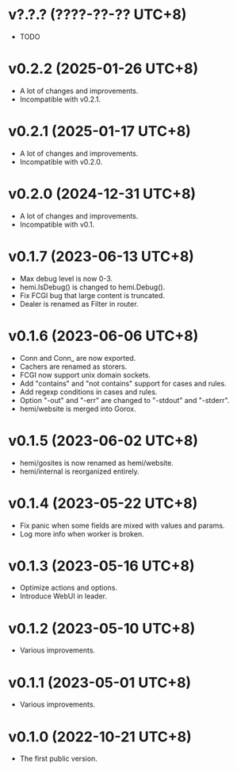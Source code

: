 v?.?.?                                                        (????-??-?? UTC+8)
================================================================================

  * TODO

v0.2.2                                                        (2025-01-26 UTC+8)
================================================================================

  * A lot of changes and improvements.
  * Incompatible with v0.2.1.

v0.2.1                                                        (2025-01-17 UTC+8)
================================================================================

  * A lot of changes and improvements.
  * Incompatible with v0.2.0.

v0.2.0                                                        (2024-12-31 UTC+8)
================================================================================

  * A lot of changes and improvements.
  * Incompatible with v0.1.

v0.1.7                                                        (2023-06-13 UTC+8)
================================================================================

  * Max debug level is now 0-3.
  * hemi.IsDebug() is changed to hemi.Debug().
  * Fix FCGI bug that large content is truncated.
  * Dealer is renamed as Filter in router.

v0.1.6                                                        (2023-06-06 UTC+8)
================================================================================

  * Conn and Conn_ are now exported.
  * Cachers are renamed as storers.
  * FCGI now support unix domain sockets.
  * Add "contains" and "not contains" support for cases and rules.
  * Add regexp conditions in cases and rules.
  * Option "-out" and "-err" are changed to "-stdout" and "-stderr".
  * hemi/website is merged into Gorox.

v0.1.5                                                        (2023-06-02 UTC+8)
================================================================================

  * hemi/gosites is now renamed as hemi/website.
  * hemi/internal is reorganized entirely.

v0.1.4                                                        (2023-05-22 UTC+8)
================================================================================

  * Fix panic when some fields are mixed with values and params.
  * Log more info when worker is broken.

v0.1.3                                                        (2023-05-16 UTC+8)
================================================================================

  * Optimize actions and options.
  * Introduce WebUI in leader.

v0.1.2                                                        (2023-05-10 UTC+8)
================================================================================

  * Various improvements.

v0.1.1                                                        (2023-05-01 UTC+8)
================================================================================

  * Various improvements.

v0.1.0                                                        (2022-10-21 UTC+8)
================================================================================

  * The first public version.
